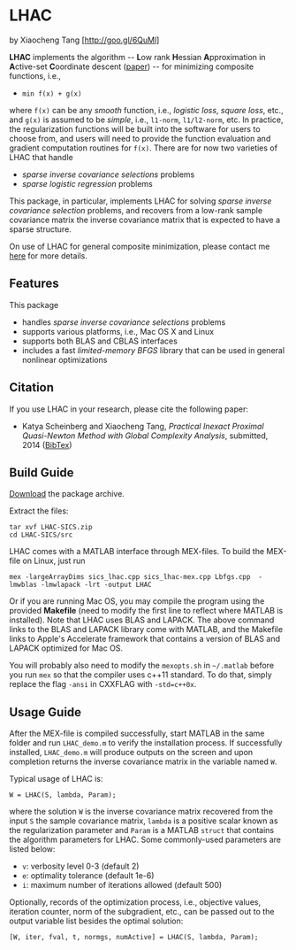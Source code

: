 
# LHAC
by Xiaocheng Tang [http://goo.gl/6QuMl]  

**LHAC** implements the algorithm -- <b> L</b>ow rank <b>H</b>essian <b>A</b>pproximation in <b>A</b>ctive-set <b>C</b>oordinate descent ([paper](http://goo.gl/ERZb3i))  -- for minimizing composite functions, i.e.,  

* `min f(x) + g(x)`  

where `f(x)` can be any _smooth_ function, i.e., _logistic loss_, _square loss_, etc., and `g(x)` is assumed to be _simple_, i.e., `l1-norm`, `l1/l2-norm`, etc.  In practice, the regularization functions will be built into the software for users to choose from, and users will need to provide the function evaluation and gradient computation routines for `f(x)`.   There are for now two varieties of LHAC that handle

* _sparse inverse covariance selections_ problems 
* _sparse logistic regression_ problems

This package, in particular, implements LHAC for solving _sparse inverse covariance selection_ problems, and recovers from a low-rank sample covariance matrix the inverse covariance matrix that is expected to have a sparse structure.

On use of LHAC for general composite minimization, please contact me [here](http://goo.gl/6QuMl) for more details.

## Features
This package

* handles _sparse inverse covariance selections_ problems
* supports various platforms, i.e., Mac OS X and Linux
* supports both BLAS and CBLAS interfaces
* includes a fast _limited-memory BFGS_ library that can be used in general nonlinear optimizations 


## Citation
If you use LHAC in your research, please cite the following paper:

* Katya Scheinberg and Xiaocheng Tang, _Practical Inexact Proximal Quasi-Newton Method with Global Complexity Analysis_, submitted, 2014  ([BibTex](http://goo.gl/fVJgWN))

## Build Guide
[Download](http://goo.gl/6UGbOV) the package archive.


Extract the files:
```
tar xvf LHAC-SICS.zip
cd LHAC-SICS/src
```

LHAC comes with a MATLAB interface through MEX-files. To build the MEX-file on Linux, just run
```
mex -largeArrayDims sics_lhac.cpp sics_lhac-mex.cpp Lbfgs.cpp  -lmwblas -lmwlapack -lrt -output LHAC
```
Or if you are running Mac OS, you may compile the program using the provided **Makefile** (need to modify the first line to reflect where MATLAB is installed). Note that LHAC uses BLAS and LAPACK. The above command links to the BLAS and LAPACK library come with MATLAB, and the Makefile links to Apple's Accelerate framework that contains a version of BLAS and LAPACK optimized for Mac OS. 

You will probably also need to modify the `mexopts.sh` in `~/.matlab` before you run `mex` so that the compiler uses c++11 standard. To do that, simply replace the flag `-ansi` in CXXFLAG with `-std=c++0x`.

## Usage Guide

After the MEX-file is compiled successfully, start MATLAB in the same folder and run `LHAC_demo.m` to verify the installation process. If successfully installed, `LHAC_demo.m` will produce outputs on the screen and upon completion returns the inverse covariance matrix in the variable named `W`.

Typical usage of LHAC is:
```
W = LHAC(S, lambda, Param);
```
where the solution `W` is the inverse covariance matrix recovered from the input `S` the sample covariance matrix, `lambda` is a positive scalar known as the regularization parameter and `Param` is a MATLAB `struct` that contains the algorithm parameters for LHAC. Some commonly-used parameters are listed below:

* `v`: verbosity level 0-3 (default 2)
* `e`: optimality tolerance (default 1e-6)
* `i`: maximum number of iterations allowed (default 500)

Optionally, records of the optimization process, i.e., objective values, iteration counter, norm of the subgradient, etc., can be passed out to the output variable list besides the optimal solution:
```
[W, iter, fval, t, normgs, numActive] = LHAC(S, lambda, Param);
```













